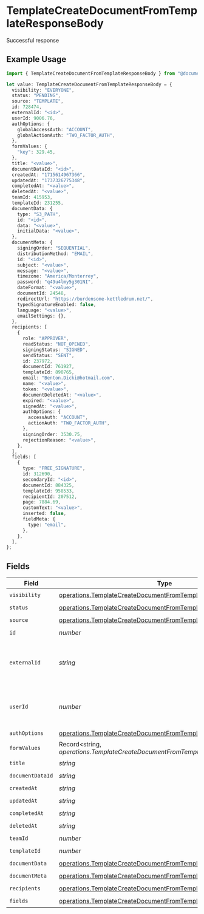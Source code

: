 # TemplateCreateDocumentFromTemplateResponseBody

Successful response

## Example Usage

```typescript
import { TemplateCreateDocumentFromTemplateResponseBody } from "@documenso/sdk-typescript/models/operations";

let value: TemplateCreateDocumentFromTemplateResponseBody = {
  visibility: "EVERYONE",
  status: "PENDING",
  source: "TEMPLATE",
  id: 728474,
  externalId: "<id>",
  userId: 9006.76,
  authOptions: {
    globalAccessAuth: "ACCOUNT",
    globalActionAuth: "TWO_FACTOR_AUTH",
  },
  formValues: {
    "key": 329.45,
  },
  title: "<value>",
  documentDataId: "<id>",
  createdAt: "1715614967366",
  updatedAt: "1737326775348",
  completedAt: "<value>",
  deletedAt: "<value>",
  teamId: 415953,
  templateId: 231255,
  documentData: {
    type: "S3_PATH",
    id: "<id>",
    data: "<value>",
    initialData: "<value>",
  },
  documentMeta: {
    signingOrder: "SEQUENTIAL",
    distributionMethod: "EMAIL",
    id: "<id>",
    subject: "<value>",
    message: "<value>",
    timezone: "America/Monterrey",
    password: "q49u4lmy5g301NI",
    dateFormat: "<value>",
    documentId: 24548,
    redirectUrl: "https://burdensome-kettledrum.net/",
    typedSignatureEnabled: false,
    language: "<value>",
    emailSettings: {},
  },
  recipients: [
    {
      role: "APPROVER",
      readStatus: "NOT_OPENED",
      signingStatus: "SIGNED",
      sendStatus: "SENT",
      id: 237972,
      documentId: 761927,
      templateId: 890765,
      email: "Benton.Dicki@hotmail.com",
      name: "<value>",
      token: "<value>",
      documentDeletedAt: "<value>",
      expired: "<value>",
      signedAt: "<value>",
      authOptions: {
        accessAuth: "ACCOUNT",
        actionAuth: "TWO_FACTOR_AUTH",
      },
      signingOrder: 3530.75,
      rejectionReason: "<value>",
    },
  ],
  fields: [
    {
      type: "FREE_SIGNATURE",
      id: 312690,
      secondaryId: "<id>",
      documentId: 884325,
      templateId: 958533,
      recipientId: 207512,
      page: 7884.69,
      customText: "<value>",
      inserted: false,
      fieldMeta: {
        type: "email",
      },
    },
  ],
};
```

## Fields

| Field                                                                                                                                                  | Type                                                                                                                                                   | Required                                                                                                                                               | Description                                                                                                                                            |
| ------------------------------------------------------------------------------------------------------------------------------------------------------ | ------------------------------------------------------------------------------------------------------------------------------------------------------ | ------------------------------------------------------------------------------------------------------------------------------------------------------ | ------------------------------------------------------------------------------------------------------------------------------------------------------ |
| `visibility`                                                                                                                                           | [operations.TemplateCreateDocumentFromTemplateVisibility](../../models/operations/templatecreatedocumentfromtemplatevisibility.md)                     | :heavy_check_mark:                                                                                                                                     | N/A                                                                                                                                                    |
| `status`                                                                                                                                               | [operations.TemplateCreateDocumentFromTemplateStatus](../../models/operations/templatecreatedocumentfromtemplatestatus.md)                             | :heavy_check_mark:                                                                                                                                     | N/A                                                                                                                                                    |
| `source`                                                                                                                                               | [operations.TemplateCreateDocumentFromTemplateSource](../../models/operations/templatecreatedocumentfromtemplatesource.md)                             | :heavy_check_mark:                                                                                                                                     | N/A                                                                                                                                                    |
| `id`                                                                                                                                                   | *number*                                                                                                                                               | :heavy_check_mark:                                                                                                                                     | N/A                                                                                                                                                    |
| `externalId`                                                                                                                                           | *string*                                                                                                                                               | :heavy_check_mark:                                                                                                                                     | A custom external ID you can use to identify the document.                                                                                             |
| `userId`                                                                                                                                               | *number*                                                                                                                                               | :heavy_check_mark:                                                                                                                                     | The ID of the user that created this document.                                                                                                         |
| `authOptions`                                                                                                                                          | [operations.TemplateCreateDocumentFromTemplateAuthOptions](../../models/operations/templatecreatedocumentfromtemplateauthoptions.md)                   | :heavy_check_mark:                                                                                                                                     | N/A                                                                                                                                                    |
| `formValues`                                                                                                                                           | Record<string, *operations.TemplateCreateDocumentFromTemplateFormValues*>                                                                              | :heavy_check_mark:                                                                                                                                     | N/A                                                                                                                                                    |
| `title`                                                                                                                                                | *string*                                                                                                                                               | :heavy_check_mark:                                                                                                                                     | N/A                                                                                                                                                    |
| `documentDataId`                                                                                                                                       | *string*                                                                                                                                               | :heavy_check_mark:                                                                                                                                     | N/A                                                                                                                                                    |
| `createdAt`                                                                                                                                            | *string*                                                                                                                                               | :heavy_check_mark:                                                                                                                                     | N/A                                                                                                                                                    |
| `updatedAt`                                                                                                                                            | *string*                                                                                                                                               | :heavy_check_mark:                                                                                                                                     | N/A                                                                                                                                                    |
| `completedAt`                                                                                                                                          | *string*                                                                                                                                               | :heavy_check_mark:                                                                                                                                     | N/A                                                                                                                                                    |
| `deletedAt`                                                                                                                                            | *string*                                                                                                                                               | :heavy_check_mark:                                                                                                                                     | N/A                                                                                                                                                    |
| `teamId`                                                                                                                                               | *number*                                                                                                                                               | :heavy_check_mark:                                                                                                                                     | N/A                                                                                                                                                    |
| `templateId`                                                                                                                                           | *number*                                                                                                                                               | :heavy_check_mark:                                                                                                                                     | N/A                                                                                                                                                    |
| `documentData`                                                                                                                                         | [operations.TemplateCreateDocumentFromTemplateDocumentData](../../models/operations/templatecreatedocumentfromtemplatedocumentdata.md)                 | :heavy_check_mark:                                                                                                                                     | N/A                                                                                                                                                    |
| `documentMeta`                                                                                                                                         | [operations.TemplateCreateDocumentFromTemplateDocumentMeta](../../models/operations/templatecreatedocumentfromtemplatedocumentmeta.md)                 | :heavy_check_mark:                                                                                                                                     | N/A                                                                                                                                                    |
| `recipients`                                                                                                                                           | [operations.TemplateCreateDocumentFromTemplateTemplatesRecipients](../../models/operations/templatecreatedocumentfromtemplatetemplatesrecipients.md)[] | :heavy_check_mark:                                                                                                                                     | N/A                                                                                                                                                    |
| `fields`                                                                                                                                               | [operations.TemplateCreateDocumentFromTemplateFields](../../models/operations/templatecreatedocumentfromtemplatefields.md)[]                           | :heavy_check_mark:                                                                                                                                     | N/A                                                                                                                                                    |